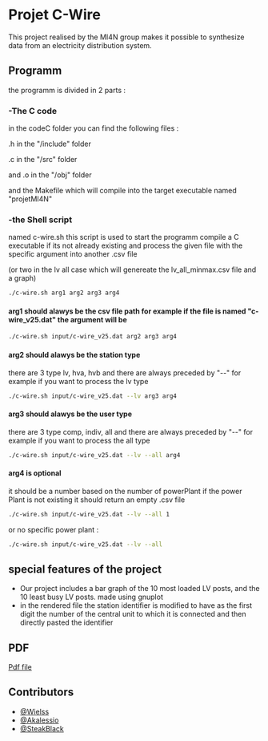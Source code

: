 # Projet C-Wire

This project realised by the MI4N group makes it possible to synthesize data from an electricity distribution system.

## Programm 
the programm is divided in 2 parts : 

### -The C code
in the codeC folder you can find the following files :

.h in the "/include" folder

.c in the "/src" folder

and .o in the "/obj" folder

and the Makefile which will compile into the target executable named "projetMI4N"

### -the Shell script
named c-wire.sh this script is used to start the programm compile a C executable if its not already existing and process the given file with the specific argument into another .csv file 

(or two in the lv all case which will genereate the lv_all_minmax.csv file and a graph)

```bash
./c-wire.sh arg1 arg2 arg3 arg4
```
#### arg1 should alawys be the csv file path for example if the file is named "c-wire_v25.dat" the argument will be 
```bash
./c-wire.sh input/c-wire_v25.dat arg2 arg3 arg4
```
#### arg2 should alawys be the station type
there are 3 type lv, hva, hvb and there are always preceded by "--" for example if you want to process the lv type
```bash
./c-wire.sh input/c-wire_v25.dat --lv arg3 arg4
```
#### arg3 should alawys be the user type
there are 3 type comp, indiv, all and there are always preceded by "--" for example if you want to process the all type
```bash
./c-wire.sh input/c-wire_v25.dat --lv --all arg4
```
#### arg4 is optional
it should be a number based on the number of powerPlant if the power Plant is not existing it should return an empty .csv file
```bash
./c-wire.sh input/c-wire_v25.dat --lv --all 1
```
or no specific power plant :
```bash
./c-wire.sh input/c-wire_v25.dat --lv --all
```

## special features of the project
 
- Our project includes a bar graph of the 10 most loaded LV posts, and the 10 least busy LV posts. made using gnuplot
- in the rendered file the station identifier is modified to have as the first digit the number of the central unit to which it is connected and then directly pasted the identifier
 
## PDF

[Pdf file](Read-me.pdf)


 ## Contributors

- [@Wielss](https://github.com/Wielss)
- [@Akalessio](https://github.com/Akalessio)
- [@SteakBlack](https://github.com/SteakBlack)
